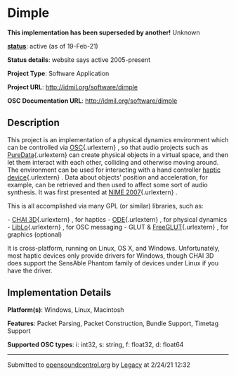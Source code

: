 # Dimple

**This implementation has been superseded by another!**
Unknown

**[status](../implementation-status.html)**: active (as of 19-Feb-21)

**Status details**: 
website says active 2005-present

**Project Type**: Software Application

**Project URL**: <http://idmil.org/software/dimple>

**OSC Documentation URL**: <http://idmil.org/software/dimple>

## Description

This project is an implementation of a physical dynamics environment which can be controlled via [OSC](http://www.opensoundcontrol.org/ "http://www.opensoundcontrol.org"){.urlextern} , so that audio projects such as [PureData](http://www.puredata.info/ "http://www.puredata.info"){.urlextern} can create physical objects in a virtual space, and then let them interact with each other, colliding and otherwise moving around. The environment can be used for interacting with a hand controller [haptic device](http://en.wikipedia.org/wiki/Haptic "http://en.wikipedia.org/wiki/Haptic"){.urlextern} . Data about objects' position and acceleration, for example, can be retrieved and then used to affect some sort of audio synthesis. It was first presented at [NIME 2007](http://itp.nyu.edu/nime/2007/ "http://itp.nyu.edu/nime/2007/"){.urlextern} . <p> This is all accomplished via many GPL (or similar) libraries, such as: <p> - [CHAI 3D](http://www.chai3d.org/ "http://www.chai3d.org"){.urlextern} , for haptics - [ODE](http://www.ode.org/ "http://www.ode.org"){.urlextern} , for physical dynamics - [LibLo](http://liblo.sf.net/ "http://liblo.sf.net"){.urlextern} , for OSC messaging - GLUT & [FreeGLUT](http://freeglut.sourceforge.net/ "http://freeglut.sourceforge.net/"){.urlextern} , for graphics (optional) <p> It is cross-platform, running on Linux, OS X, and Windows. Unfortunately, most haptic devices only provide drivers for Windows, though CHAI 3D does support the SensAble Phantom family of devices under Linux if you have the driver.

## Implementation Details

**Platform(s)**: Windows, Linux, Macintosh

**Features**: Packet Parsing, Packet Construction, Bundle Support, Timetag Support

**Supported OSC types**: i: int32, s: string, f: float32, d: float64

---
Submitted to [opensoundcontrol.org](https://opensoundcontrol.org) by [Legacy](https://web.archive.org) at 2/24/21 12:32
